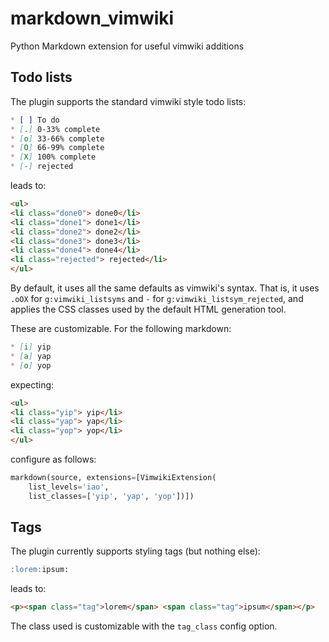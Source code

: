 markdown\_vimwiki
=================

Python Markdown extension for useful vimwiki additions

Todo lists
----------

The plugin supports the standard vimwiki style todo lists:

```markdown
* [ ] To do
* [.] 0-33% complete
* [o] 33-66% complete
* [O] 66-99% complete
* [X] 100% complete
* [-] rejected
```

leads to:

```html
<ul>
<li class="done0"> done0</li>
<li class="done1"> done1</li>
<li class="done2"> done2</li>
<li class="done3"> done3</li>
<li class="done4"> done4</li>
<li class="rejected"> rejected</li>
</ul>
```

By default, it uses all the same defaults as vimwiki's syntax. That is, it uses `.oOX` for `g:vimwiki_listsyms` and `-` for `g:vimwiki_listsym_rejected`, and applies the CSS classes used by the default HTML generation tool.

These are customizable. For the following markdown:

```markdown
* [i] yip
* [a] yap
* [o] yop
```

expecting:

```html
<ul>
<li class="yip"> yip</li>
<li class="yap"> yap</li>
<li class="yop"> yop</li>
</ul>
```

configure as follows:

```python
markdown(source, extensions=[VimwikiExtension(
    list_levels='iao',
    list_classes=['yip', 'yap', 'yop'])])
```

Tags
----

The plugin currently supports styling tags (but nothing else):

```markdown
:lorem:ipsum:
```

leads to:

```html
<p><span class="tag">lorem</span> <span class="tag">ipsum</span></p>
```

The class used is customizable with the `tag_class` config option.
